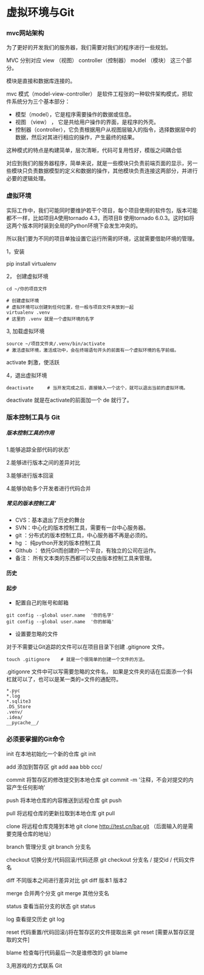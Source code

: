 # 虚拟环境与Git

### mvc网站架构

为了更好的开发我们的服务器，我们需要对我们的程序进行一些规划。

MVC     分别对应   view （视图）   controller（控制器）    model （模块）  这三个部分。    

模块是直接和数据库连接的。

mvc 模式（model-view-controller） 是软件工程张的一种软件架构模式，把软件系统分为三个基本部分：

+ 模型（model），它是程序需要操作的数据或信息。
+ 视图 （view） ， 它是共给用户操作的界面，是程序的外壳。
+ 控制器（controller），它负责根据用户从视图层输入的指令，选择数据层中的数据，然后对其进行相应的操作，产生最终的结果。

这种模式的特点是构建简单，层次清晰，代码可复用性好，模版之间耦合低

对应到我们的服务器程序，简单来说，就是一些模块只负责前端页面的显示，另一些模块只负责数据模型的定义和数据的操作，其他模块负责连接这两部分，并进行必要的逻辑处理。

### 虚拟环境

实际工作中，我们可能同时要维护若干个项目，每个项目使用的软件包，版本可能都不一样，比如项目A使用tornado 4.3，而项目B 使用tornado 6.0.3。这时如将这两个版本同时装到全局的Python环境下会发生冲突的。

所以我们要为不同的项目单独设置它运行所需的环境，这就需要借助环境的管理。

1，安装

pip install virtualenv 

2， 创建虚拟环境

```
cd ~/你的项目文件

# 创建虚拟环境
# 虚拟环境可以创建到任何位置，但一般与项目文件夹放到一起
virtualenv .venv   
# 这里的 .venv 就是一个虚拟环境的名字
```

3, 加载虚拟环境

```
source ~/项目文件夹/.venv/bin/activate
# 激活虚拟环境，激活成功中，会在终端语句开头的前面有一个虚拟环境的名字前缀。
```

activate       刺激，使活跃

4，退出虚拟环境

```
deactivate     # 当开发完成之后，直接输入一个这个，就可以退出当前的虚拟环境。
```

deactivate    就是在activate的前面加一个 de  就行了。

### 版本控制工具与 Git

#####  版本控制工具的作用

1.能够追踪全部代码的状态‘

2.能够进行版本之间的差异对比

3.能够进行版本回滚

4.能够协助多个开发者进行代码合并

##### 常见的版本控制工具’

+ CVS：基本退出了历史的舞台
+ SVN：中心化的版本控制工具，需要有一台中心服务器。
+ git ：分布式的版本控制工具，中心服务器不再是必须的。
+ hg ： 纯python开发的版本控制工具
+ GIthub ：  依托Git而创建的一个平台，有独立的公司在运作。
+ 备注： 所有文本类的东西都可以交由版本控制工具来管理。

#### 历史

#### 起步

+ 配置自己的账号和邮箱 

```
git config --global user.name  '你的名字'
git config --global user.name  '你的邮箱'
```

+ 设置要忽略的文件

对于不需要让Git追踪的文件可以在项目目录下创建   .gitignore 文件。

```
touch .gitignore    # 就是一个很简单的创建一个文件的方法。
```

.gitigonre 文件中可以写需要忽略的文件名， 如果是文件夹的话在后面添一个斜杠就可以了，也可以是某一类的=文件的通配符。

```
*.pyc
*.log
*.sqlite3
.DS_Store
.venv/
.idea/
__pycache__/
```

### 必须要掌握的Git命令

init       在本地初始化一个新的仓库      git init

add       添加到暂存区                    git add aaa bbb ccc/

commit    将暂存区的修改提交到本地仓库       git commit -m  '注释，不会对提交的内容产生任何影响'

push      将本地仓库的内容推送到远程仓库        git push

pull         将远程仓库的更新拉取到本地仓库       git pull

clone        将远程仓库克隆到本地           git  clone   http://test.cn/bar.git     （后面输入的是需要克隆仓库的地址）

branch      管理分支             git branch 分支名

checkout         切换分支/代码回滚/代码还原      git checkout  分支名 /  提交id / 代码文件名

diff          不同版本之间进行差异对比        git diff 版本1 版本2

merge           合并两个分支          git  merge  其他分支名

status           查看当前分支的状态         git  status

log              查看提交历史              git log

reset            代码重置/代码回滚/j将在暂存区的文件提取出来          git  reset    [需要从暂存区提取的文件]

blame           检查每行代码最后一次是谁修改的        git  blame

3,用游戏的方式联系 Git